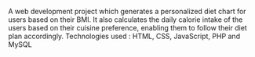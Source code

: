 A web development project which generates a personalized diet chart for users based on their BMI. It also calculates the daily calorie intake of the users based on their cuisine preference, enabling them to follow their diet plan accordingly. 
Technologies used : HTML, CSS, JavaScript, PHP and MySQL
